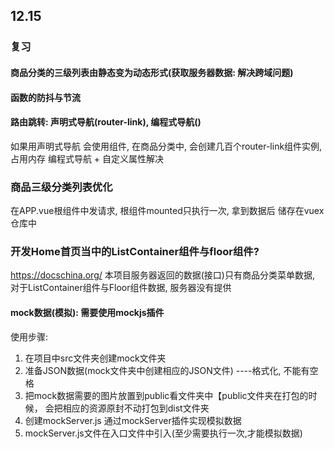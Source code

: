 ## 12.15
### 复习
#### 商品分类的三级列表由静态变为动态形式(获取服务器数据: 解决跨域问题)
#### 函数的防抖与节流
#### 路由跳转: 声明式导航(router-link), 编程式导航()
如果用声明式导航 会使用<router-link>组件, 在商品分类中, 会创建几百个router-link组件实例, 占用内存
编程式导航 + 自定义属性解决

### 商品三级分类列表优化
在APP.vue根组件中发请求, 根组件mounted只执行一次, 拿到数据后 储存在vuex仓库中

### 开发Home首页当中的ListContainer组件与floor组件?
https://docschina.org/
本项目服务器返回的数据(接口)只有商品分类菜单数据, 对于ListContainer组件与Floor组件数据, 服务器没有提供

#### mock数据(模拟): 需要使用mockjs插件
使用步骤:
1. 在项目中src文件夹创建mock文件夹
2. 准备JSON数据(mock文件夹中创建相应的JSON文件) ----格式化, 不能有空格
3. 把mock数据需要的图片放置到public看文件夹中【public文件夹在打包的时候， 会把相应的资源原封不动打包到dist文件夹
4. 创建mockServer.js 通过mockServer插件实现模拟数据
5. mockServer.js文件在入口文件中引入(至少需要执行一次,才能模拟数据)
